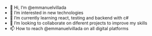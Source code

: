 - 👋 Hi, I’m @emmanuelvillada
- 👀 I’m interested in new technologies
- 🌱 I’m currently learning react, testing and backend with c#
- 💞️ I’m looking to collaborate on diferent projects to improve my skills
- 📫 How to reach @emmanuelvillada on all digital platforms

<!---
emmanuelvillada/emmanuelvillada is a ✨ special ✨ repository because its `README.md` (this file) appears on your GitHub profile.
You can click the Preview link to take a look at your changes.
--->
